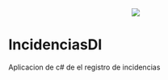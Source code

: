 <div align="center">
  <img src="https://github.com/Isaac640/IncidenciasDI/blob/Imagenes/imagenes/IRIS%20sin%20fondo%20y%20nombre%20banner.png0.">
</div>

# IncidenciasDI
Aplicacion de c# de el registro de incidencias
